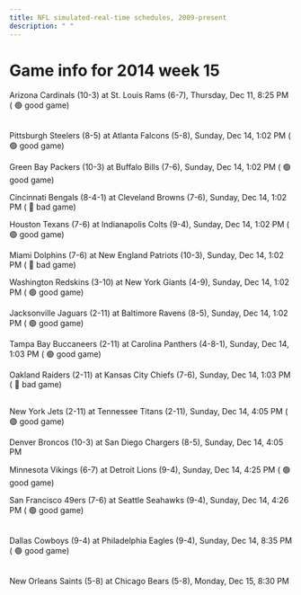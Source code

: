 ```yaml
---
title: NFL simulated-real-time schedules, 2009-present
description: " "
---
```


# Game info for 2014 week 15

Arizona Cardinals (10-3) at St. Louis Rams (6-7), Thursday, Dec 11, 8:25 PM (	:green_circle: good game)

<br/>Pittsburgh Steelers (8-5) at Atlanta Falcons (5-8), Sunday, Dec 14, 1:02 PM (	:green_circle: good game)

Green Bay Packers (10-3) at Buffalo Bills (7-6), Sunday, Dec 14, 1:02 PM (	:green_circle: good game)

Cincinnati Bengals (8-4-1) at Cleveland Browns (7-6), Sunday, Dec 14, 1:02 PM (	:red_circle: bad game)

Houston Texans (7-6) at Indianapolis Colts (9-4), Sunday, Dec 14, 1:02 PM (	:green_circle: good game)

Miami Dolphins (7-6) at New England Patriots (10-3), Sunday, Dec 14, 1:02 PM (	:red_circle: bad game)

Washington Redskins (3-10) at New York Giants (4-9), Sunday, Dec 14, 1:02 PM (	:green_circle: good game)

Jacksonville Jaguars (2-11) at Baltimore Ravens (8-5), Sunday, Dec 14, 1:02 PM (	:green_circle: good game)

Tampa Bay Buccaneers (2-11) at Carolina Panthers (4-8-1), Sunday, Dec 14, 1:03 PM (	:green_circle: good game)

Oakland Raiders (2-11) at Kansas City Chiefs (7-6), Sunday, Dec 14, 1:03 PM (	:red_circle: bad game)

<br/>New York Jets (2-11) at Tennessee Titans (2-11), Sunday, Dec 14, 4:05 PM (	:green_circle: good game)

Denver Broncos (10-3) at San Diego Chargers (8-5), Sunday, Dec 14, 4:05 PM

Minnesota Vikings (6-7) at Detroit Lions (9-4), Sunday, Dec 14, 4:25 PM (	:green_circle: good game)

San Francisco 49ers (7-6) at Seattle Seahawks (9-4), Sunday, Dec 14, 4:26 PM (	:green_circle: good game)

<br/>Dallas Cowboys (9-4) at Philadelphia Eagles (9-4), Sunday, Dec 14, 8:35 PM (	:green_circle: good game)

<br/>New Orleans Saints (5-8) at Chicago Bears (5-8), Monday, Dec 15, 8:30 PM

